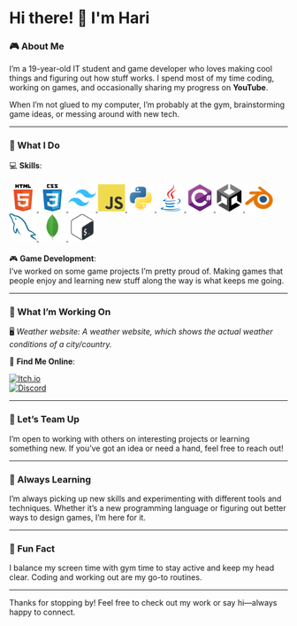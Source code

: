 # Hi there! 👋 I'm Hari  

### 🎮 About Me  
I’m a 19-year-old IT student and game developer who loves making cool things and figuring out how stuff works. I spend most of my time coding, working on games, and occasionally sharing my progress on **YouTube**.  

When I’m not glued to my computer, I’m probably at the gym, brainstorming game ideas, or messing around with new tech.  

---

### 🚀 What I Do  
💻 **Skills**:  
<h4 align="left">
  <a href="https://developer.mozilla.org/en-US/docs/Web/HTML" target="_blank">
    <img src="https://raw.githubusercontent.com/devicons/devicon/master/icons/html5/html5-original-wordmark.svg" alt="html5" width="50" height="50"/>
  </a>
  <a href="https://developer.mozilla.org/en-US/docs/Web/CSS" target="_blank">
    <img src="https://raw.githubusercontent.com/devicons/devicon/master/icons/css3/css3-original-wordmark.svg" alt="css3" width="50" height="50"/>
  </a>
  <a href="https://tailwindcss.com/" target="_blank">
    <img src="https://raw.githubusercontent.com/devicons/devicon/master/icons/tailwindcss/tailwindcss-original.svg" alt="tailwind" width="50" height="50"/>
  </a>
  <a href="https://www.javascript.com" target="_blank">
    <img src="https://raw.githubusercontent.com/devicons/devicon/master/icons/javascript/javascript-original.svg" alt="javascript" width="50" height="50"/>
  </a>
  <a href="https://www.python.org" target="_blank">
    <img src="https://raw.githubusercontent.com/devicons/devicon/master/icons/python/python-original.svg" alt="python" width="50" height="50"/>
  </a>
  <a href="https://www.java.com" target="_blank">
    <img src="https://raw.githubusercontent.com/devicons/devicon/master/icons/java/java-original.svg" alt="java" width="50" height="50"/>
  </a>
  <a href="https://www.microsoft.com/en-us/windows/csharp" target="_blank">
    <img src="https://raw.githubusercontent.com/devicons/devicon/master/icons/csharp/csharp-original.svg" alt="csharp" width="50" height="50"/>
  </a>
  <a href="https://unity.com/" target="_blank">
    <img src="https://raw.githubusercontent.com/devicons/devicon/master/icons/unity/unity-original.svg" alt="unity" width="50" height="50"/>
  </a>
  <a href="https://www.blender.org/" target="_blank">
    <img src="https://raw.githubusercontent.com/devicons/devicon/master/icons/blender/blender-original.svg" alt="blender" width="50" height="50"/>
  </a>
  <a href="https://www.mysql.com/" target="_blank">
    <img src="https://raw.githubusercontent.com/devicons/devicon/master/icons/mysql/mysql-original.svg" alt="mysql" width="50" height="50"/>
  </a>
  <a href="https://www.mongodb.com/" target="_blank">
    <img src="https://raw.githubusercontent.com/devicons/devicon/master/icons/mongodb/mongodb-original.svg" alt="mongodb" width="50" height="50"/>
  </a>
  <a href="https://www.gnu.org/software/bash/" target="_blank">
    <img src="https://raw.githubusercontent.com/devicons/devicon/master/icons/bash/bash-original.svg" alt="bash" width="50" height="50"/>
  </a>
</h4>


🎮 **Game Development**:  
I’ve worked on some game projects I’m pretty proud of. Making games that people enjoy and learning new stuff along the way is what keeps me going.  

---

### 🌟 What I’m Working On

🖥️ *Weather website: A weather website, which shows the actual weather conditions of a city/country.*

🔗 **Find Me Online**: 

[![Itch.io](https://img.shields.io/badge/itch.io-white?style=for-the-badge&logo=itch.io)](https://harigamesdev.itch.io/)  
[![Discord](https://img.shields.io/badge/discord-black?style=for-the-badge&logo=discord)](https://discord.gg/6DzatWFnZX)  

---

### 🤝 Let’s Team Up  
I’m open to working with others on interesting projects or learning something new. If you’ve got an idea or need a hand, feel free to reach out!  

---

### 🌱 Always Learning  
I’m always picking up new skills and experimenting with different tools and techniques. Whether it’s a new programming language or figuring out better ways to design games, I’m here for it.  

---

### 🎉 Fun Fact

I balance my screen time with gym time to stay active and keep my head clear. Coding and working out are my go-to routines.  

---

Thanks for stopping by! Feel free to check out my work or say hi—always happy to connect.




